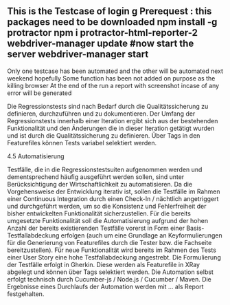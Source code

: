 This is the Testcase of login
g
Prerequest : 
this packages need to be downloaded
npm install -g protractor
npm i protractor-html-reporter-2
webdriver-manager update
#now start the server
webdriver-manager start
---------------------------
Only one testcase has been automated and the other will be automated next weekend hopefully 
Some function has been not added on purpose as the killing browser
At the end of the run a report with screenshot incase of any error will be generated 


Die Regressionstests sind nach Bedarf durch die Qualitätssicherung zu definieren, durchzuführen und zu dokumentieren. Der Umfang der Regressionstests innerhalb einer Iteration ergibt sich aus der bestehenden Funktionalität und den Änderungen die in dieser Iteration getätigt wurden und ist durch die Qualitätssicherung zu definieren. 
Über Tags in den Featurefiles können Tests variabel selektiert werden.

4.5	Automatisierung

Testfälle, die in die Regressionstestsuiten aufgenommen werden und dementsprechend häufig ausgeführt werden sollen, sind unter Berücksichtigung der Wirtschaftlichkeit zu automatisieren.
Da die Vorgehensweise der Entwicklung iterativ ist, sollen die Testfälle im Rahmen einer Continuous Integration durch einen Check-In / nächtlich angetriggert und durchgeführt werden, um so die Konsistenz und Fehlerfreiheit der bisher entwickelten Funktionalität sicherzustellen.
Für die bereits umgesetzte Funktionalität soll die Automatisierung aufgrund der hohen Anzahl der bereits existierenden Testfälle vorerst in Form einer Basis-Testfallabdeckung erfolgen (auch um eine Grundlage an Keyformulierungen für die Generierung von Featurefiles durch die Tester bzw. die Fachseite bereitzustellen). Für neue Funktionalität wird bereits im Rahmen des Tests einer User Story eine hohe Testfallabdeckung angestrebt.
Die Formulierung der Testfälle erfolgt in Gherkin. Diese werden als Featurefile in XRay abgelegt und können über Tags selektiert werden. Die Automation selbst erfolgt technisch durch Cucumber-js / Node.js / Cucumber / Maven. Die Ergebnisse eines Durchlaufs der Automation werden mit … als Report festgehalten.
